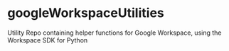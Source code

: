 # googleWorkspaceUtilities
Utility Repo containing helper functions for Google Workspace, using the Workspace SDK for Python
